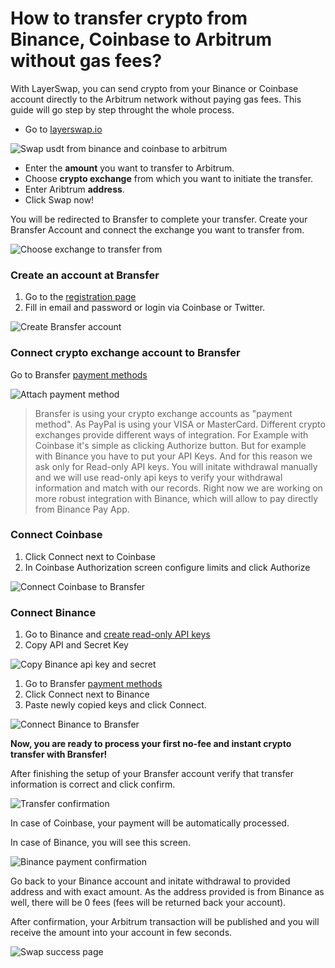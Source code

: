 # How to transfer crypto from Binance, Coinbase to Arbitrum without gas fees?

With LayerSwap, you can send crypto from your Binance or Coinbase account directly to the Arbitrum network without paying gas fees.
This guide will go step by step throught the whole process.

- Go to [layerswap.io](https://layerswap.io)

![Swap usdt from binance and coinbase to arbitrum](/images/layerswap_swap.png)

- Enter the **amount** you want to transfer to Arbitrum.
- Choose **crypto exchange** from which you want to initiate the transfer.
- Enter Aribtrum **address**.
- Click Swap now!

You will be redirected to Bransfer to complete your transfer. Create your Bransfer Account and connect the exchange you want to transfer from.

![Choose exchange to transfer from](/images/bransfer_choose_exchange.png)

### Create an account at Bransfer

1. Go to the [registration page](https://connect.bransfer.io/auth/register)
1. Fill in email and password or login via Coinbase or Twitter.

![Create Bransfer account](/images/bransfer_registration.png)

### Connect crypto exchange account to Bransfer

Go to Bransfer [payment methods](https://connect.bransfer.io/paymentmethods)

![Attach payment method](/images/bransfer_payment_methods.png)

> Bransfer is using your crypto exchange accounts as "payment method". As PayPal is using your VISA or MasterCard.
> Different crypto exchanges provide different ways of integration. For Example with Coinbase it's simple as clicking Authorize button.
> But for example with Binance you have to put your API Keys. And for this reason we ask only for Read-only API keys.
> You will initate withdrawal manually and we will use read-only api keys to verify your withdrawal information and match with our records.
> Right now we are working on more robust integration with Binance, which will allow to pay directly from Binance Pay App.

### Connect Coinbase

1. Click Connect next to Coinbase
1. In Coinbase Authorization screen configure limits and click Authorize

![Connect Coinbase to Bransfer](/images/coinbase_authorize.png)

### Connect Binance

1. Go to Binance and [create read-only API keys](https://www.binance.com/en/support/faq/360002502072)
1. Copy API and Secret Key

![Copy Binance api key and secret](/images/binance_api_keys.png)

1. Go to Bransfer [payment methods](https://connect.bransfer.io/paymentmethods)
1. Click Connect next to Binance
1. Paste newly copied keys and click Connect.

![Connect Binance to Bransfer](/images/binance_connect_bransfer.png)

**Now, you are ready to process your first no-fee and instant crypto transfer with Bransfer!**

After finishing the setup of your Bransfer account verify that transfer information is correct and click confirm.

![Transfer confirmation](/images/transfer_confirmation.png)

In case of Coinbase, your payment will be automatically processed.

In case of Binance, you will see this screen.

![Binance payment confirmation](/images/binance_payment_processing.png)

Go back to your Binance account and initate withdrawal to provided address and with exact amount. As the address provided is from Binance as well, there will be 0 fees (fees will be returned back your account).

After confirmation, your Arbitrum transaction will be published and you will receive the amount into your account in few seconds.

![Swap success page](/images/swap_success.png)
